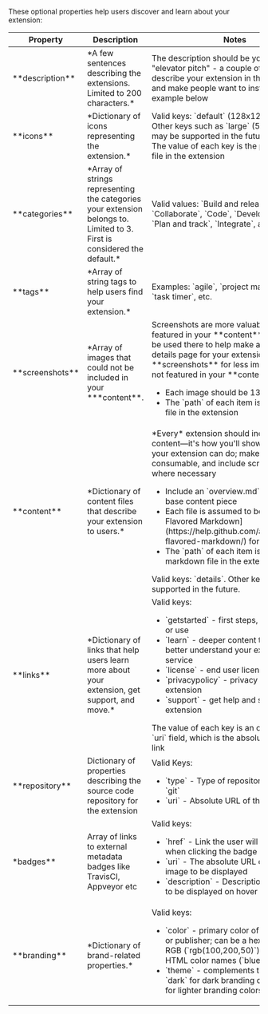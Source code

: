 These optional properties help users discover and learn about your extension:

<table class="table table-striped table-bordered">
<thead class="thead-inverse">
<tr>
<th>Property</th>
<th>Description</th>
<th>Notes</th>
</tr>
</thead>
<tbody>
<tr>
<td>**description**</td>
<td>*A few sentences describing the extensions. Limited to 200 characters.*</td>
<td>The description should be your extension's "elevator pitch" - a couple of lines to describe your extension in the marketplace and make people want to install it. See the example below</td>
</tr>
<tr>
<td>**icons**</td>
<td>*Dictionary of icons representing the extension.*</td>
<td>
Valid keys: `default` (128x128 pixels). Other keys such as `large` (512x512 pixels) may be supported in the future<br>
The value of each key is the path to the icon file in the extension</td>
</tr>
<tr>
<td>**categories**</td>
<td>*Array of strings representing the categories your extension belongs to. Limited to 3. First is considered the default.*</td>
<td>Valid values: `Build and release`, `Collaborate`, `Code`, `Developer samples`, `Plan and track`, `Integrate`, and `Test`</td>
</tr>
<tr>
<td>**tags**</td>
<td>*Array of string tags to help users find your extension.*</td>
<td>Examples: `agile`, `project management`, `task timer`, etc.</td>
</tr>
<tr>
<td>**screenshots**</td>
<td>*Array of images that could not be included in your ***content**.</td>
<td>Screenshots are more valuable when featured in your **content**, and should be used there to help make a quality market details page for your extension.
Use **screenshots** for less important images not featured in your **content**.<br>
<ul>
<li>Each image should be 1366x768 pixels</li>
<li>The `path` of each item is the path to the file in the extension</li></ul></td>
</tr>
<tr>
<td>**content**</td>
<td>*Dictionary of content files that describe your extension to users.*</td>
<td>*Every* extension should include solid content—it's how you'll show users what your extension can do; make it rich, consumable, and include screenshots where necessary<br>
<ul>
<li>Include an `overview.md` file as your base content piece</li>
<li>Each file is assumed to be in [GitHub Flavored Markdown](https://help.github.com/articles/github-flavored-markdown/) format</li>
<li>The `path` of each item is the path to the markdown file in the extension</li></ul>
Valid keys: `details`. Other keys will be supported in the future.</td>
</tr>
<tr>
<td>**links**</td>
<td>*Dictionary of links that help users learn more about your extension, get support, and move.*</td>
<td>Valid keys:
<ul>
<li>`getstarted` - first steps, how to setup or use</li>
<li>`learn` - deeper content to help users better understand your extension or service</li>
<li>`license` - end user license agreement</li>
<li>`privacypolicy` - privacy policy for an extension</li>
<li>`support` - get help and support for an extension</li>
</ul>
The value of each key is an object with a `uri` field, which is the absolute URL of the link</td>
</tr>
<tr>
<td>**repository**</td>
<td>Dictionary of properties describing the source code repository for the extension</td>
<td>Valid Keys:
<ul>
<li>`type` - Type of repository. Example: `git`</li>
<li>`uri` - Absolute URL of the repository</li>
</ul>
</td>
</tr>
<tr>
<td>*badges**</td>
<td>Array of links to external metadata badges like TravisCI, Appveyor etc</td>
<td>Valid keys:
<ul>
<li>`href` - Link the user will navigate to when clicking the badge</li>
<li>`uri` - The absolute URL of the badge image to be displayed</li>
<li>`description` - Description of the badge, to be displayed on hover</li>
</ul>
</td>
</tr>
<tr>
<td>**branding**</td>
<td>*Dictionary of brand-related properties.*</td>
<td>Valid keys:
<ul><li>`color` - primary color of the extension or publisher; can be a hex (`#ff00ff`), RGB (`rgb(100,200,50)`), or supported HTML color names (`blue`)</li>
<li>`theme` - complements the color; use `dark` for dark branding colors, or `light` for lighter branding colors</li></ul></td>
</tr>
</tbody>
</table>